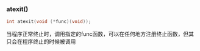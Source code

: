 ### atexit()


```c
int atexit(void (*func)(void));
```

当程序正常终止时，调用指定的func函数，可以在任何地方注册终止函数，但其只会在程序终止的时候被调用